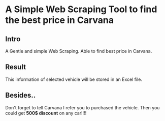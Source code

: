 # A Simple Web Scraping Tool to find the best price in Carvana

## Intro
A Gentle and simple Web Scraping. Able to find best price in Carvana.

## Result
This information of selected vehicle will be stored in an Excel file.

## Besides..
Don't forget to tell Carvana I refer you to purchased the vehicle. Then you could get **500$ discount** on any car!!!!
